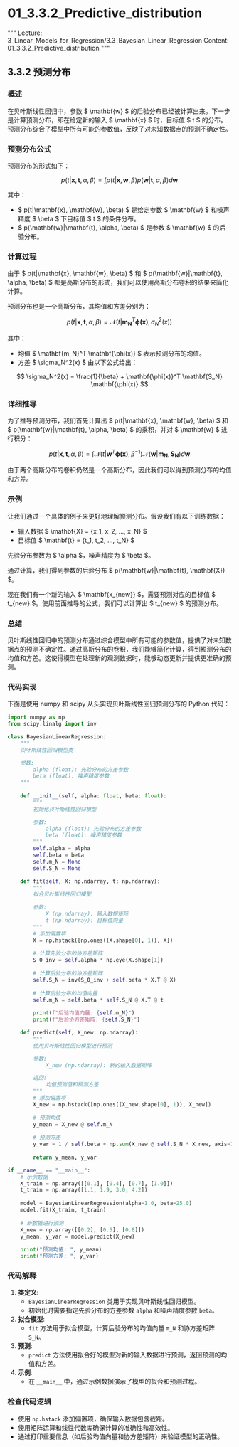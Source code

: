 # 01_3.3.2_Predictive_distribution

"""
Lecture: 3_Linear_Models_for_Regression/3.3_Bayesian_Linear_Regression
Content: 01_3.3.2_Predictive_distribution
"""

## 3.3.2 预测分布

### 概述
在贝叶斯线性回归中，参数 $ \mathbf{w} $ 的后验分布已经被计算出来。下一步是计算预测分布，即在给定新的输入 $ \mathbf{x} $ 时，目标值 $ t $ 的分布。预测分布综合了模型中所有可能的参数值，反映了对未知数据点的预测不确定性。

### 预测分布公式
预测分布的形式如下：

$$ p(t|\mathbf{x}, \mathbf{t}, \alpha, \beta) = \int p(t|\mathbf{x}, \mathbf{w}, \beta) p(\mathbf{w}|\mathbf{t}, \alpha, \beta) d\mathbf{w} $$

其中：
- $ p(t|\mathbf{x}, \mathbf{w}, \beta) $ 是给定参数 $ \mathbf{w} $ 和噪声精度 $ \beta $ 下目标值 $ t $ 的条件分布。
- $ p(\mathbf{w}|\mathbf{t}, \alpha, \beta) $ 是参数 $ \mathbf{w} $ 的后验分布。

### 计算过程
由于 $ p(t|\mathbf{x}, \mathbf{w}, \beta) $ 和 $ p(\mathbf{w}|\mathbf{t}, \alpha, \beta) $ 都是高斯分布的形式，我们可以使用高斯分布卷积的结果来简化计算。

预测分布也是一个高斯分布，其均值和方差分别为：

$$ p(t|\mathbf{x}, \mathbf{t}, \alpha, \beta) = \mathcal{N}(t | \mathbf{m_N}^T \mathbf{\phi(x)}, \sigma_N^2(x)) $$

其中：
- 均值 $ \mathbf{m_N}^T \mathbf{\phi(x)} $ 表示预测分布的均值。
- 方差 $ \sigma_N^2(x) $ 由以下公式给出：

$$ \sigma_N^2(x) = \frac{1}{\beta} + \mathbf{\phi(x)}^T \mathbf{S_N} \mathbf{\phi(x)} $$

### 详细推导
为了推导预测分布，我们首先计算出 $ p(t|\mathbf{x}, \mathbf{w}, \beta) $ 和 $ p(\mathbf{w}|\mathbf{t}, \alpha, \beta) $ 的乘积，并对 $ \mathbf{w} $ 进行积分：

$$ p(t|\mathbf{x}, \mathbf{t}, \alpha, \beta) = \int \mathcal{N}(t | \mathbf{w}^T \mathbf{\phi(x)}, \beta^{-1}) \mathcal{N}(\mathbf{w} | \mathbf{m_N}, \mathbf{S_N}) d\mathbf{w} $$

由于两个高斯分布的卷积仍然是一个高斯分布，因此我们可以得到预测分布的均值和方差。

### 示例
让我们通过一个具体的例子来更好地理解预测分布。假设我们有以下训练数据：

- 输入数据 $ \mathbf{X} = \{x_1, x_2, ..., x_N\} $
- 目标值 $ \mathbf{t} = \{t_1, t_2, ..., t_N\} $

先验分布参数为 $ \alpha $，噪声精度为 $ \beta $。

通过计算，我们得到参数的后验分布 $ p(\mathbf{w}|\mathbf{t}, \mathbf{X}) $。

现在我们有一个新的输入 $ \mathbf{x_{new}} $，需要预测对应的目标值 $ t_{new} $。使用前面推导的公式，我们可以计算出 $ t_{new} $ 的预测分布。

### 总结
贝叶斯线性回归中的预测分布通过综合模型中所有可能的参数值，提供了对未知数据点的预测不确定性。通过高斯分布的卷积，我们能够简化计算，得到预测分布的均值和方差。这使得模型在处理新的观测数据时，能够动态更新并提供更准确的预测。

### 代码实现
下面是使用 numpy 和 scipy 从头实现贝叶斯线性回归预测分布的 Python 代码：

```python
import numpy as np
from scipy.linalg import inv

class BayesianLinearRegression:
    """
    贝叶斯线性回归模型类

    参数:
        alpha (float): 先验分布的方差参数
        beta (float): 噪声精度参数
    """
    
    def __init__(self, alpha: float, beta: float):
        """
        初始化贝叶斯线性回归模型

        参数:
            alpha (float): 先验分布的方差参数
            beta (float): 噪声精度参数
        """
        self.alpha = alpha
        self.beta = beta
        self.m_N = None
        self.S_N = None

    def fit(self, X: np.ndarray, t: np.ndarray):
        """
        拟合贝叶斯线性回归模型

        参数:
            X (np.ndarray): 输入数据矩阵
            t (np.ndarray): 目标值向量
        """
        # 添加偏置项
        X = np.hstack([np.ones((X.shape[0], 1)), X])
        
        # 计算先验分布的协方差矩阵
        S_0_inv = self.alpha * np.eye(X.shape[1])
        
        # 计算后验分布的协方差矩阵
        self.S_N = inv(S_0_inv + self.beta * X.T @ X)
        
        # 计算后验分布的均值向量
        self.m_N = self.beta * self.S_N @ X.T @ t
        
        print(f"后验均值向量: {self.m_N}")
        print(f"后验协方差矩阵: {self.S_N}")

    def predict(self, X_new: np.ndarray):
        """
        使用贝叶斯线性回归模型进行预测

        参数:
            X_new (np.ndarray): 新的输入数据矩阵

        返回:
            均值预测值和预测方差
        """
        # 添加偏置项
        X_new = np.hstack([np.ones((X_new.shape[0], 1)), X_new])
        
        # 预测均值
        y_mean = X_new @ self.m_N
        
        # 预测方差
        y_var = 1 / self.beta + np.sum(X_new @ self.S_N * X_new, axis=1)
        
        return y_mean, y_var

if __name__ == "__main__":
    # 示例数据
    X_train = np.array([[0.1], [0.4], [0.7], [1.0]])
    t_train = np.array([1.1, 1.9, 3.0, 4.2])
    
    model = BayesianLinearRegression(alpha=1.0, beta=25.0)
    model.fit(X_train, t_train)
    
    # 新数据进行预测
    X_new = np.array([[0.2], [0.5], [0.8]])
    y_mean, y_var = model.predict(X_new)
    
    print("预测均值: ", y_mean)
    print("预测方差: ", y_var)
```

### 代码解释
1. **类定义**:
    - `BayesianLinearRegression` 类用于实现贝叶斯线性回归模型。
    - 初始化时需要指定先验分布的方差参数 `alpha` 和噪声精度参数 `beta`。
2. **拟合模型**:
    - `fit` 方法用于拟合模型，计算后验分布的均值向量 `m_N` 和协方差矩阵 `S_N`。
3. **预测**:
    - `predict` 方法使用拟合好的模型对新的输入数据进行预测，返回预测的均值和方差。
4. **示例**:
    - 在 `__main__` 中，通过示例数据演示了模型的拟合和预测过程。

### 检查代码逻辑
- 使用 `np.hstack` 添加偏置项，确保输入数据包含截距。
- 使用矩阵运算和线性代数库确保计算的准确性和高效性。
- 通过打印重要信息（如后验均值向量和协方差矩阵）来验证模型的正确性。
